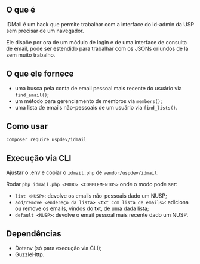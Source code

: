 ## O que é
IDMail é um hack que permite trabalhar com a interface do id-admin da USP sem precisar de um navegador.

Ele dispõe por ora de um módulo de login e de uma interface de consulta de email, pode ser estendido para trabalhar com os JSONs oriundos de lá sem muito trabalho.

## O que ele fornece
  * uma busca pela conta de email pessoal mais recente do usuário via `find_email()`;
  * um método para gerenciamento de membros via `members()`;
  * uma lista de emails não-pessoais de um usuário via `find_lists()`.

## Como usar

    composer require uspdev/idmail

## Execução via CLI
Ajustar o .env e copiar o `idmail.php` de `vendor/uspdev/idmail`.

Rodar `php idmail.php <MODO> <COMPLEMENTOS>` onde o modo pode ser:
  * `list <NUSP>`: devolve os emails não-pessoais dado um NUSP;
  * `add/remove <endereço da lista> <txt com lista de emails>`: adiciona ou remove os emails, vindos do txt, de uma dada lista;
  * `default <NUSP>`: devolve o email pessoal mais recente dado um NUSP.

## Dependências
  * Dotenv (só para execução via CLI);
  * GuzzleHttp.
